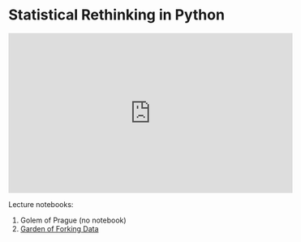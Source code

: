# Statistical Rethinking in Python

<iframe width="560" height="315" src="https://www.youtube.com/embed/videoseries?list=PLDcUM9US4XdPz-KxHM4XHt7uUVGWWVSus" title="YouTube video player" frameborder="0" allow="accelerometer; autoplay; clipboard-write; encrypted-media; gyroscope; picture-in-picture; web-share" allowfullscreen></iframe>

Lecture notebooks:

1. Golem of Prague (no notebook)
1. [Garden of Forking Data](./notebooks/2_gardenforkingdata.ipynb)